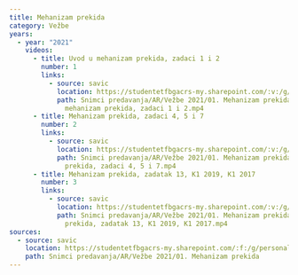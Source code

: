 ```yaml
---
title: Mehanizam prekida
category: Vežbe
years:
  - year: "2021"
    videos:
      - title: Uvod u mehanizam prekida, zadaci 1 i 2
        number: 1
        links:
          - source: savic
            location: https://studentetfbgacrs-my.sharepoint.com/:v:/g/personal/sa190595d_student_etf_bg_ac_rs/EX3yaiCVkbxBrC1nUFTfpjsBYRFTaCI09dyezlmKngfZrw
            path: Snimci predavanja/AR/Vežbe 2021/01. Mehanizam prekida/01 - Uvod u
              mehanizam prekida, zadaci 1 i 2.mp4
      - title: Mehanizam prekida, zadaci 4, 5 i 7
        number: 2
        links:
          - source: savic
            location: https://studentetfbgacrs-my.sharepoint.com/:v:/g/personal/sa190595d_student_etf_bg_ac_rs/EcgW_zrr6TpEiAw-w1iQSSABPcEkfK2oB3ZUZWHaFVRbSg
            path: Snimci predavanja/AR/Vežbe 2021/01. Mehanizam prekida/02 - Mehanizam
              prekida, zadaci 4, 5 i 7.mp4
      - title: Mehanizam prekida, zadatak 13, K1 2019, K1 2017
        number: 3
        links:
          - source: savic
            location: https://studentetfbgacrs-my.sharepoint.com/:v:/g/personal/sa190595d_student_etf_bg_ac_rs/EWoFLYqGiFlHnT6H1vtEEOYBCwMzaTCF9BJbDs-shmVNdw
            path: Snimci predavanja/AR/Vežbe 2021/01. Mehanizam prekida/03 - Mehanizam
              prekida, zadatak 13, K1 2019, K1 2017.mp4
sources:
  - source: savic
    location: https://studentetfbgacrs-my.sharepoint.com/:f:/g/personal/sa190595d_student_etf_bg_ac_rs/EkDfEXxuZztCn2hFCajocPcBCW3rpVtEywg0XXvJ6Nh7OQ
    path: Snimci predavanja/AR/Vežbe 2021/01. Mehanizam prekida
---
```



